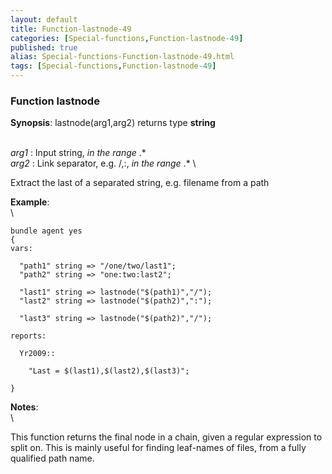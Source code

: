 ```yaml
---
layout: default
title: Function-lastnode-49
categories: [Special-functions,Function-lastnode-49]
published: true
alias: Special-functions-Function-lastnode-49.html
tags: [Special-functions,Function-lastnode-49]
---
```


### Function lastnode

**Synopsis**: lastnode(arg1,arg2) returns type **string**

\
 *arg1* : Input string, *in the range* .\* \
 *arg2* : Link separator, e.g. /,:, *in the range* .\* \

Extract the last of a separated string, e.g. filename from a path

**Example**:\
 \

~~~~ {.verbatim}
bundle agent yes
{
vars:

  "path1" string => "/one/two/last1";
  "path2" string => "one:two:last2";

  "last1" string => lastnode("$(path1)","/");
  "last2" string => lastnode("$(path2)",":");

  "last3" string => lastnode("$(path2)","/");

reports:

  Yr2009::

    "Last = $(last1),$(last2),$(last3)";

}
~~~~

**Notes**:\
 \

This function returns the final node in a chain, given a regular
expression to split on. This is mainly useful for finding leaf-names of
files, from a fully qualified path name.
